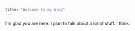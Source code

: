 ```yaml
---
title: "Welcome to my blog"
---
```


I'm glad you are here. I plan to talk about a lot of stuff. I think.
